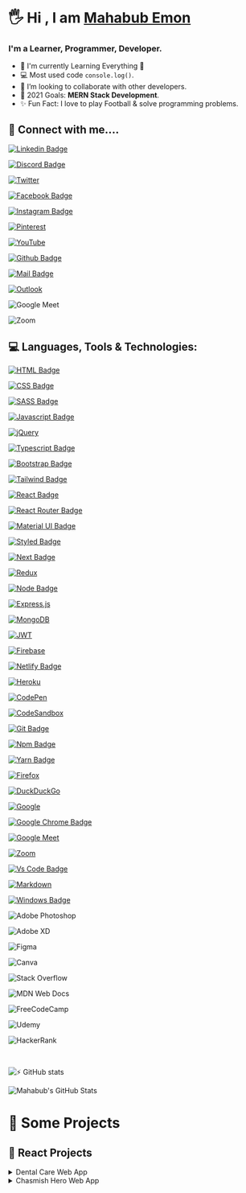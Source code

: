 # 🖐 Hi , I am [Mahabub Emon](https://www.linkedin.com/in/mahabubimon/)

<!-- ![Github Cover]() -->

### I'm a Learner, Programmer, Developer.

- 🌱 I'm currently Learning Everything 🤣
- 💻 Most used code `console.log()`.
- 👯 I’m looking to collaborate with other developers.
- 🎯 2021 Goals: **MERN Stack Development**.
- ✨ Fun Fact: I love to play Football & solve programming problems.

## 🚀 Connect with me....

[![Linkedin Badge](https://img.shields.io/badge/LinkedIn-0077B5?style=for-the-badge&logo=linkedin&logoColor=white)](https://www.linkedin.com/in/mahabubimon/)

[![Discord Badge](https://img.shields.io/badge/Discord-7289DA?style=for-the-badge&logo=discord&logoColor=white)](https://discord.com/users/mahabubimon)

[![Twitter](https://img.shields.io/badge/<handle>-%231DA1F2.svg?style=for-the-badge&logo=Twitter&logoColor=white)](https://www.twitter.com/mahabubimon/)

[![Facebook Badge](https://img.shields.io/badge/Facebook-1877F2?style=for-the-badge&logo=facebook&logoColor=white)](https://www.facebook.com/mahabubimonbd/)

[![Instagram Badge](https://img.shields.io/badge/Instagram-E4405F?style=for-the-badge&logo=instagram&logoColor=white)](https://www.instagram.com/mahabubimon/)

[![Pinterest](https://img.shields.io/badge/<handle>-%23E60023.svg?style=for-the-badge&logo=Pinterest&logoColor=white)](https://www.pintertest.com/mahabubimon/)

[![YouTube](https://img.shields.io/badge/<handle>-%23FF0000.svg?style=for-the-badge&logo=YouTube&logoColor=white)](https://www.linkedin.com/in/mahabubimon/)

[![Github Badge](https://img.shields.io/badge/GitHub-100000?style=for-the-badge&logo=github&logoColor=white)](https://github.com/mahabubimon)

[![Mail Badge](https://img.shields.io/badge/Gmail-D14836?style=for-the-badge&logo=gmail&logoColor=white)](mailto:mahabubemon24@gmail.com)

[![Outlook](https://img.shields.io/badge/Microsoft_Outlook-0078D4?style=for-the-badge&logo=microsoft-outlook&logoColor=white)](mailto:mahabubimon@outlook.com)

![Google Meet](https://img.shields.io/badge/Google%20Meet-00897B?style=for-the-badge&logo=google-meet&logoColor=white)

![Zoom](https://img.shields.io/badge/Zoom-2D8CFF?style=for-the-badge&logo=zoom&logoColor=white)

## 💻 Languages, Tools & Technologies:

[![HTML Badge](https://img.shields.io/badge/HTML5-E34F26?style=for-the-badge&logo=html5&logoColor=white)](https://github.com/mahabubimon)

[![CSS Badge](https://img.shields.io/badge/CSS3-1572B6?style=for-the-badge&logo=css3&logoColor=white)](https://github.com/mahabubimon)

[![SASS Badge](https://img.shields.io/badge/Sass-CC6699?style=for-the-badge&logo=sass&logoColor=white)](https://github.com/mahabubimon)

[![Javascript Badge](https://img.shields.io/badge/JavaScript-F7DF1E?style=for-the-badge&logo=javascript&logoColor=black)](https://github.com/mahabubimon)

[![jQuery](https://img.shields.io/badge/jquery-%230769AD.svg?style=for-the-badge&logo=jquery&logoColor=white)](https://github.com/mahabubimon)

[![Typescript Badge](https://img.shields.io/badge/typeScript-0078D6?style=for-the-badge&logo=typeScript&logoColor=white)](https://github.com/mahabubimon)

[![Bootstrap Badge](https://img.shields.io/badge/Bootstrap-563D7C?style=for-the-badge&logo=bootstrap&logoColor=white)](https://github.com/mahabubimon)

[![Tailwind Badge](https://img.shields.io/badge/Tailwind_CSS-38B2AC?style=for-the-badge&logo=tailwind-css&logoColor=white)](https://github.com/mahabubimon)

[![React Badge](https://img.shields.io/badge/React-20232A?style=for-the-badge&logo=react&logoColor=61DAFB)](https://github.com/mahabubimon)

[![React Router Badge](https://img.shields.io/badge/React_Router-CA4245?style=for-the-badge&logo=react-router&logoColor=white)](https://github.com/mahabubimon)

[![Material UI Badge](https://img.shields.io/badge/Material--UI-0081CB?style=for-the-badge&logo=material-ui&logoColor=white)](https://github.com/mahabubimon)

[![Styled Badge](https://img.shields.io/badge/styled--components-DB7093?style=for-the-badge&logo=styled-components&logoColor=white)](https://github.com/mahabubimon)

[![Next Badge](https://img.shields.io/badge/NextJS-000?style=for-the-badge&logo=nextjs&logoColor=61DAFB)](https://github.com/mahabubimon)

[![Redux](https://img.shields.io/badge/redux-%23593d88.svg?style=for-the-badge&logo=redux&logoColor=white)](https://github.com/mahabubimon)

[![Node Badge](https://img.shields.io/badge/Node.js-43853D?style=for-the-badge&logo=node.js&logoColor=white)](https://github.com/mahabubimon)

[![Express.js](https://img.shields.io/badge/express.js-%23404d59.svg?style=for-the-badge&logo=express&logoColor=%2361DAFB)](https://github.com/mahabubimon)

[![MongoDB](https://img.shields.io/badge/MongoDB-%234ea94b.svg?style=for-the-badge&logo=mongodb&logoColor=white)](https://github.com/mahabubimon)

[![JWT](https://img.shields.io/badge/JWT-black?style=for-the-badge&logo=JSON%20web%20tokens)](https://github.com/mahabubimon)

[![Firebase](https://img.shields.io/badge/firebase-%23039BE5.svg?style=for-the-badge&logo=firebase)](https://github.com/mahabubimon)

[![Netlify Badge](https://img.shields.io/badge/Netlify-00C7B7?style=for-the-badge&logo=netlify&logoColor=white)](https://github.com/mahabubimon)

[![Heroku](https://img.shields.io/badge/heroku-%23430098.svg?style=for-the-badge&logo=heroku&logoColor=white)](https://github.com/mahabubimon)

[![CodePen](https://img.shields.io/badge/CodePen-white?style=for-the-badge&logo=codepen&logoColor=black)](https://github.com/mahabubimon)

[![CodeSandbox](https://img.shields.io/badge/Codesandbox-040404?style=for-the-badge&logo=codesandbox&logoColor=DBDBDB)](https://github.com/mahabubimon)

[![Git Badge](https://img.shields.io/badge/git-f34f29?style=for-the-badge&logo=git&logoColor=white)](https://github.com/mahabubimon)

[![Npm Badge](https://img.shields.io/badge/npm-d7141a?style=for-the-badge&logo=npm&logoColor=white)](https://github.com/mahabubimon)

[![Yarn Badge](https://img.shields.io/badge/yarn-0078D6?style=for-the-badge&logo=yarn&logoColor=white)](https://github.com/mahabubimon)

[![Firefox](https://img.shields.io/badge/Firefox-FF7139?style=for-the-badge&logo=Firefox-Browser&logoColor=white)](https://github.com/mahabubimon)

[![DuckDuckGo](https://img.shields.io/badge/DuckDuckGo-DE5833?style=for-the-badge&logo=DuckDuckGo&logoColor=white)](https://github.com/mahabubimon)

[![Google](https://img.shields.io/badge/google-4285F4?style=for-the-badge&logo=google&logoColor=white)](https://github.com/mahabubimon)

[![Google Chrome Badge](https://img.shields.io/badge/google_chrome-556532?style=for-the-badge&logo=googlechrome&logoColor=white)](https://github.com/mahabubimon)

[![Google Meet](https://img.shields.io/badge/Google%20Meet-00897B?style=for-the-badge&logo=google-meet&logoColor=white)](https://github.com/mahabubimon)

[![Zoom](https://img.shields.io/badge/Zoom-2D8CFF?style=for-the-badge&logo=zoom&logoColor=white)](https://github.com/mahabubimon)

[![Vs Code Badge](https://img.shields.io/badge/Visual_Studio_Code-0078D6?style=for-the-badge&logo=visualstudiocode&logoColor=white)](https://github.com/mahabubimon)

[![Markdown](https://img.shields.io/badge/markdown-%23000000.svg?style=for-the-badge&logo=markdown&logoColor=white)](https://github.com/mahabubimon)

[![Windows Badge](https://img.shields.io/badge/Windows-0078D6?style=for-the-badge&logo=windows&logoColor=white)](https://github.com/mahabubimon)

![Adobe Photoshop](https://img.shields.io/badge/adobephotoshop-%2331A8FF.svg?style=for-the-badge&logo=adobephotoshop&logoColor=white)

![Adobe XD](https://img.shields.io/badge/Adobe%20XD-470137?style=for-the-badge&logo=Adobe%20XD&logoColor=#FF61F6)

![Figma](https://img.shields.io/badge/figma-%23F24E1E.svg?style=for-the-badge&logo=figma&logoColor=white)

![Canva](https://img.shields.io/badge/Canva-%2300C4CC.svg?style=for-the-badge&logo=Canva&logoColor=white)

![Stack Overflow](https://img.shields.io/badge/-Stackoverflow-FE7A16?style=for-the-badge&logo=stack-overflow&logoColor=white)

![MDN Web Docs](https://img.shields.io/badge/MDN_Web_Docs-black?style=for-the-badge&logo=mdnwebdocs&logoColor=white)

![FreeCodeCamp](https://img.shields.io/badge/Freecodecamp-%23123.svg?&style=for-the-badge&logo=freecodecamp&logoColor=green)

![Udemy](https://img.shields.io/badge/Udemy-A435F0?style=for-the-badge&logo=Udemy&logoColor=white)

![HackerRank](https://img.shields.io/badge/-Hackerrank-2EC866?style=for-the-badge&logo=HackerRank&logoColor=white)


<br/>

![:zap: GitHub stats](https://github-readme-stats.vercel.app/api?username=mahabubimon&show_icons=true&theme=dark)
<br/>

<img align="center"  alt="Mahabub's GitHub Stats" src="https://github-readme-stats.vercel.app/api/top-langs/?username=mahabubimon&show_icons=true" />
<br/>

# 🚀 Some Projects

## 📢 React Projects

<details>
<summary>Dental Care Web App</summary>
  
1. Live Demo : https://medicare-mi.web.app/
2. Github Code: 
3. Technology : ReactJS, Bootstrap, Firebase.

</details>

<details>
<summary>Chasmish Hero Web App</summary>
  
1. Live Demo : https://chasmish-hero.web.app/
2. Github Code: 
3. Technology : ReactJS, Material UI, Bootstrap, Firebase, Node, MongoDB, Express.

</details>
